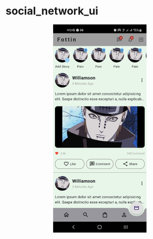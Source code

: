 # social_network_ui

<p align = "center">
    <img src="screenshot/social_network.jpg" width="250" alt="intro screen">
</p>
